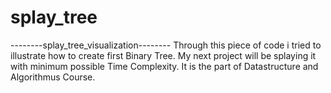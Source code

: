 # splay_tree
--------splay_tree_visualization--------
Through this piece of code i tried to illustrate how to create first Binary Tree. 
My next project will be splaying it with minimum possible Time Complexity. It is the part of Datastructure and Algorithmus Course. 
